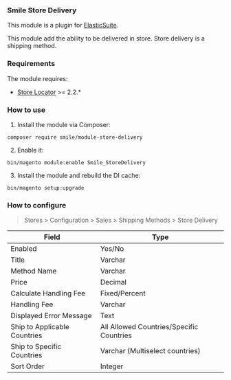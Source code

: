 ### Smile Store Delivery 

This module is a plugin for [ElasticSuite](https://github.com/Smile-SA/elasticsuite).

This module add the ability to be delivered in store. Store delivery is a shipping method.

### Requirements

The module requires:

- [Store Locator](https://github.com/Smile-SA/magento2-module-store-locator) >= 2.2.*

### How to use

1. Install the module via Composer:

``` composer require smile/module-store-delivery ```

2. Enable it:

``` bin/magento module:enable Smile_StoreDelivery ```

3. Install the module and rebuild the DI cache:

``` bin/magento setup:upgrade ```

### How to configure

> Stores > Configuration > Sales > Shipping Methods > Store Delivery

Field                        | Type    
-----------------------------|----------------------------------------------
Enabled                      | Yes/No
Title                        | Varchar
Method Name                  | Varchar
Price                        | Decimal
Calculate Handling Fee       | Fixed/Percent
Handling Fee                 | Varchar
Displayed Error Message      | Text
Ship to Applicable Countries | All Allowed Countries/Specific Countries
Ship to Specific Countries   | Varchar (Multiselect countries)
Sort Order                   | Integer 
